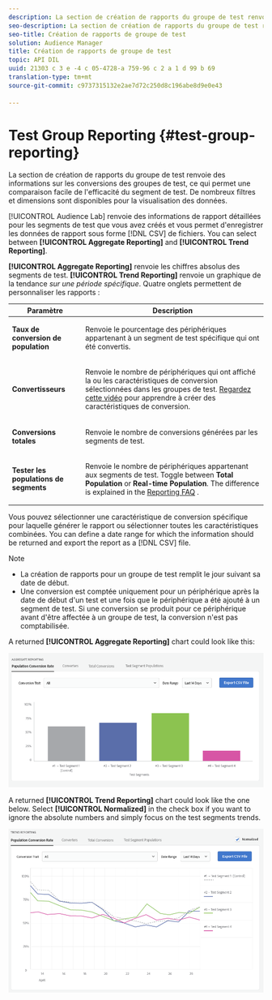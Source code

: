 ```yaml
---
description: La section de création de rapports du groupe de test renvoie des informations sur les conversions des groupes de test, ce qui permet une comparaison facile de l'efficacité du segment de test. De nombreux filtres et dimensions sont disponibles pour la visualisation des données.
seo-description: La section de création de rapports du groupe de test renvoie des informations sur les conversions des groupes de test, ce qui permet une comparaison facile de l'efficacité du segment de test. De nombreux filtres et dimensions sont disponibles pour la visualisation des données.
seo-title: Création de rapports de groupe de test
solution: Audience Manager
title: Création de rapports de groupe de test
topic: API DIL
uuid: 21303 c 3 e -4 c 05-4728-a 759-96 c 2 a 1 d 99 b 69
translation-type: tm+mt
source-git-commit: c9737315132e2ae7d72c250d8c196abe8d9e0e43

---
```



# Test Group Reporting {#test-group-reporting}

La section de création de rapports du groupe de test renvoie des informations sur les conversions des groupes de test, ce qui permet une comparaison facile de l&#39;efficacité du segment de test. De nombreux filtres et dimensions sont disponibles pour la visualisation des données.

[!UICONTROL Audience Lab] renvoie des informations de rapport détaillées pour les segments de test que vous avez créés et vous permet d&#39;enregistrer les données de rapport sous forme [!DNL CSV] de fichiers. You can select between **[!UICONTROL Aggregate Reporting]** and **[!UICONTROL Trend Reporting]**.

**[!UICONTROL Aggregate Reporting]** renvoie les chiffres absolus des segments de test. **[!UICONTROL Trend Reporting]** renvoie un graphique de la tendance *sur une période spécifique*. Quatre onglets permettent de personnaliser les rapports :

<table id="table_446384AE9A36408A9C570CB7DB72C3D6"> 
 <thead> 
  <tr> 
   <th colname="col1" class="entry"> Paramètre </th> 
   <th colname="col2" class="entry"> Description </th> 
  </tr> 
 </thead>
 <tbody> 
  <tr> 
   <td colname="col1"> <p> <b><span class="uicontrol"> Taux de conversion de population</span></b> </p> </td> 
   <td colname="col2"> <p>Renvoie le pourcentage des périphériques appartenant à un segment de test spécifique qui ont été convertis. </p> </td> 
  </tr> 
  <tr> 
   <td colname="col1"> <p> <b><span class="uicontrol"> Convertisseurs</span></b> </p> </td> 
   <td colname="col2"> <p>Renvoie le nombre de périphériques qui ont affiché la ou les caractéristiques de conversion sélectionnées dans les groupes de test. <a href="https://helpx.adobe.com/audience-manager/kt/using/creating-conversion-traits-feature-video-use.html" format="https" scope="external"> Regardez cette vidéo</a> pour apprendre à créer des caractéristiques de conversion. </p> </td> 
  </tr> 
  <tr> 
   <td colname="col1"> <p> <b><span class="uicontrol"> Conversions totales</span></b> </p> </td> 
   <td colname="col2"> <p>Renvoie le nombre de conversions générées par les segments de test. </p> </td> 
  </tr> 
  <tr> 
   <td colname="col1"> <p> <b><span class="uicontrol"> Tester les populations de segments</span></b> </p> </td> 
   <td colname="col2"> <p>Renvoie le nombre de périphériques appartenant aux segments de test. Toggle between <b><span class="uicontrol"> Total Population</span></b> or <b><span class="uicontrol"> Real-time Population</span></b>. The difference is explained in the <a href="../../faq/faq-reporting.md"> Reporting FAQ</a> . </p> </td>
  </tr>
 </tbody>
</table>

Vous pouvez sélectionner une caractéristique de conversion spécifique pour laquelle générer le rapport ou sélectionner toutes les caractéristiques combinées. You can define a date range for which the information should be returned and export the report as a [!DNL CSV] file.

>[!NOTE]
>
>* La création de rapports pour un groupe de test remplit le jour suivant sa date de début.
>* Une conversion est comptée uniquement pour un périphérique après la date de début d&#39;un test et une fois que le périphérique a été ajouté à un segment de test. Si une conversion se produit pour ce périphérique avant d&#39;être affectée à un groupe de test, la conversion n&#39;est pas comptabilisée.


A returned **[!UICONTROL Aggregate Reporting]** chart could look like this:

![](assets/aggregate-reporting.PNG)

A returned **[!UICONTROL Trend Reporting]** chart could look like the one below. Select **[!UICONTROL Normalized]** in the check box if you want to ignore the absolute numbers and simply focus on the test segments trends.

![](assets/trend-reporting.PNG)